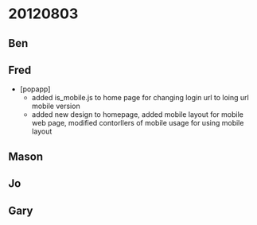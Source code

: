 # 20120803

## Ben



## Fred
- [popapp]
  - added is_mobile.js to home page for changing login url to loing url mobile version
  - added new design to homepage, added mobile layout for mobile web page, modified contorllers of mobile usage for using mobile layout



## Mason



## Jo



## Gary